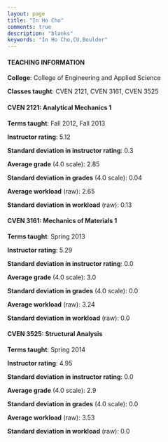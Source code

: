 ```yaml
---
layout: page
title: "In Ho Cho" 
comments: true
description: "blanks"
keywords: "In Ho Cho,CU,Boulder"
---
```

<head>
<script src="https://ajax.googleapis.com/ajax/libs/jquery/2.1.3/jquery.min.js"></script>
<script src="https://dl.dropboxusercontent.com/s/pc42nxpaw1ea4o9/highcharts.js?dl=0"></script>
<!-- <script src="../assets/js/highcharts.js"></script> -->
<style type="text/css">@font-face {
	font-family: "Bebas Neue";
	src: url(https://www.filehosting.org/file/details/544349/BebasNeue Regular.otf) format("opentype");
	}
	h1.Bebas { 
		font-family: "Bebas Neue", Verdana, Tahoma;
	}
</style>
</head>
	   
#### TEACHING INFORMATION

**College**: College of Engineering and Applied Science

**Classes taught**: CVEN 2121, CVEN 3161, CVEN 3525

#### CVEN 2121: Analytical Mechanics 1

**Terms taught**: Fall 2012, Fall 2013

**Instructor rating**: 5.12

**Standard deviation in instructor rating**: 0.3

**Average grade** (4.0 scale): 2.85

**Standard deviation in grades** (4.0 scale): 0.04

**Average workload** (raw): 2.65

**Standard deviation in workload** (raw): 0.13

#### CVEN 3161: Mechanics of Materials 1

**Terms taught**: Spring 2013

**Instructor rating**: 5.29

**Standard deviation in instructor rating**: 0.0

**Average grade** (4.0 scale): 3.0

**Standard deviation in grades** (4.0 scale): 0.0

**Average workload** (raw): 3.24

**Standard deviation in workload** (raw): 0.0

#### CVEN 3525: Structural Analysis

**Terms taught**: Spring 2014

**Instructor rating**: 4.95

**Standard deviation in instructor rating**: 0.0

**Average grade** (4.0 scale): 2.9

**Standard deviation in grades** (4.0 scale): 0.0

**Average workload** (raw): 3.53

**Standard deviation in workload** (raw): 0.0

